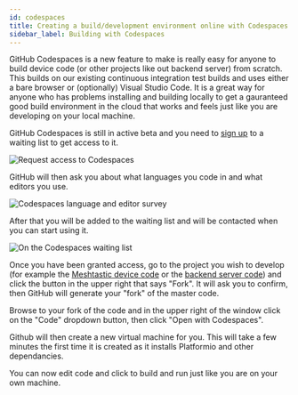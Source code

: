 ```yaml
---
id: codespaces
title: Creating a build/development environment online with Codespaces
sidebar_label: Building with Codespaces
---
```


GitHub Codespaces is a new feature to make is really easy for anyone to build device code (or other projects like out backend server) from scratch. This builds on our existing continuous integration test builds and uses either a bare browser or (optionally) Visual Studio Code. It is a great way for anyone who has problems installing and building locally to get a gauranteed good build environment in the cloud that works and feels just like you are developing on your local machine.

GitHub Codespaces is still in active beta and you need to [sign up](https://github.com/features/codespaces) to a waiting list to get access to it.

![Request access to Codespaces](/img/codespaces/codespaces-request-sm.png)

GitHub will then ask you about what languages you code in and what editors you use.

![Codespaces language and editor survey](/img/codespaces/codespaces-languages-sm.png)

After that you will be added to the waiting list and will be contacted when you can start using it.

![On the Codespaces waiting list](/img/codespaces/codespaces-waitinglist-sm.png)

Once you have been granted access, go to the project you wish to develop (for example the [Meshtastic device code](https://github.com/meshtastic/Meshtastic-device) or the [backend server code](https://github.com/meshtastic/meshtastic-backend)) and click the button in the upper right that says "Fork". It will ask you to confirm, then GitHub will generate your "fork" of the master code.
<!--add images for this section once I have access to Codespaces-->
Browse to your fork of the code and in the upper right of the window click on the "Code" dropdown button, then click "Open with Codespaces".

Github will then create a new virtual machine for you. This will take a few minutes the first time it is created as it installs Platformio and other dependancies.

You can now edit code and click to build and run just like you are on your own machine.
<!--add examples of usage-->